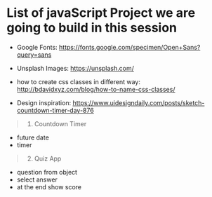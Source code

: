 # List of javaScript Project we are going to build in this session

- Google Fonts: <https://fonts.google.com/specimen/Open+Sans?query=sans>

- Unsplash Images: <https://unsplash.com/>

- how to create css classes in different way: <http://bdavidxyz.com/blog/how-to-name-css-classes/>

- Design inspiration: <https://www.uidesigndaily.com/posts/sketch-countdown-timer-day-876>

> 1. Countdown Timer

- future date
- timer

> 2. Quiz App

- question from object
- select answer
- at the end show score
